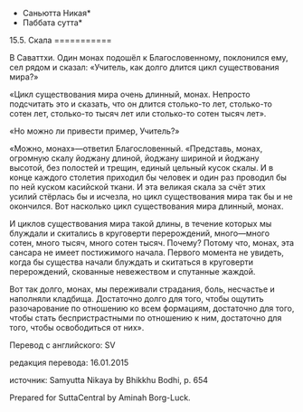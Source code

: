 * Саньютта Никая*
* Паббата сутта*

15\.5\. Скала
\=\=\=\=\=\=\=\=\=\=\=

В Саваттхи\. Один монах подошёл к Благословенному, поклонился ему, сел рядом и сказал: «Учитель, как долго длится цикл существования мира?»

«Цикл существования мира очень длинный, монах\. Непросто подсчитать это и сказать, что он длится столько\-то лет, столько\-то сотен лет, столько\-то тысяч лет или столько\-то сотен тысяч лет»\.

«Но можно ли привести пример, Учитель?»

«Можно, монах»—ответил Благословенный\. «Представь, монах, огромную скалу йоджану длиной, йоджану шириной и йоджану высотой, без полостей и трещин, единый цельный кусок скалы\. И в конце каждого столетия приходил бы человек и один раз проводил бы по ней куском касийской ткани\. И эта великая скала за счёт этих усилий стёрлась бы и исчезла, но цикл существования мира так бы и не окончился\. Вот насколько цикл существования мира длинный, монах\.

И циклов существования мира такой длины, в течение которых мы блуждали и скитались в круговерти перерождений, много—много сотен, много тысяч, много сотен тысяч\. Почему? Потому что, монах, эта сансара не имеет постижимого начала\. Первого момента не увидеть, когда бы существа начали блуждать и скитаться в круговерти перерождений, скованные невежеством и спутанные жаждой\.

Вот так долго, монах, мы переживали страдания, боль, несчастье и наполняли кладбища\. Достаточно долго для того, чтобы ощутить разочарование по отношению ко всем формациям, достаточно для того, чтобы стать беспристрастными по отношению к ним, достаточно для того, чтобы освободиться от них»\.

Перевод с английского: SV

редакция перевода: 16\.01\.2015

источник: Samyutta Nikaya by Bhikkhu Bodhi, p\. 654

Prepared for SuttaCentral by Aminah Borg\-Luck\.